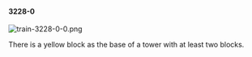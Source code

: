 #### 3228-0
![train-3228-0-0.png](https://github.com/lil-lab/nlvr/raw/master/nlvr/train/images/45/train-3228-0-0.png "train-3228-0-0.png")

There is a yellow block as the base of a tower with at least two blocks.